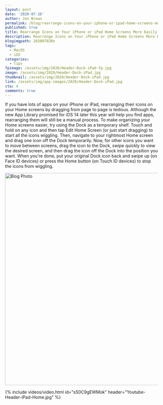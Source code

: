 ```yaml
---
layout: post
date: '2020-07-16'
author: Jon Brown
permalink: /blog/rearrange-icons-on-your-iphone-or-ipad-home-screens-more-easily/
published: true
title: Rearrange Icons on Your iPhone or iPad Home Screens More Easily
description: Rearrange Icons on Your iPhone or iPad Home Screens More Easily
blogimgpath: 20200702Re
tags:
  - MacOS
  - iOS
categories:
  - tips
fpimage: /assets/img/2020/Header-Dock-iPad-fp.jpg
image: /assets/img/2020/Header-Dock-iPad.jpg
thumbnail: /assets/img/2020/Header-Dock-iPad.jpg
link: /assets/img/app-images/2020/Header-Dock-iPad.jpg
cta: 4
comments: true
---
```

If you have lots of apps on your iPhone or iPad, rearranging their icons
on your Home screens by dragging from page to page is tedious. Although
the new App Library promised for iOS 14 later this year will help you
find apps, rearranging them will still be a manual process. To make
organizing your Home screens easier, try using the Dock as a temporary
shelf. Touch and hold on any icon and then tap Edit Home Screen (or just
start dragging) to start all the icons wiggling. Then, navigate to your
rightmost Home screen and drag one icon off the Dock temporarily. Now,
for other icons you want to move between screens, drag the icon to the
Dock, swipe quickly to view the desired screen, and then drag the icon
off the Dock into the position you want. When you're done, put your
original Dock icon back and swipe up (on Face ID devices) or press the
Home button (on Touch ID devices) to stop the icons from wiggling.

<img alt="Blog Photo" src="{{ site.site_cdn }}/assets/img/blog/2020/20200702Re/Rearrange-iOS-icons.jpg" class="img-fluid rounded m-2" width="700" />

{% include videos/video.html id="sS0C9gEWMok" header="Youtube-Header-iPad-Home.jpg" %}